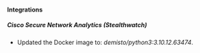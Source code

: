 #### Integrations
##### Cisco Secure Network Analytics (Stealthwatch)
- Updated the Docker image to: *demisto/python3:3.10.12.63474*.
